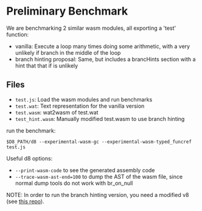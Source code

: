# Preliminary Benchmark

We are benchmarking 2 similar wasm modules, all exporting a 'test' function:

- vanilla: Execute a loop many times doing some arithmetic, with a very unlikely
  if branch in the middle of the loop
- branch hinting proposal: Same, but includes a brancHints section with a hint that that if is unlikely


## Files

- `test.js`: Load the wasm modules and run benchmarks
- `test.wat`: Text representation for the vanilla version
- `test.wasm`: wat2wasm of test.wat
- `test_hint.wasm`: Manually modified test.wasm to use branch hinting

run the benchmark:

`$D8_PATH/d8 --experimental-wasm-gc --experimental-wasm-typed_funcref test.js`

Useful d8 options:
- `--print-wasm-code` to see the generated assembly code
- `--trace-wasm-ast-end=100` to dump the AST of the wasm file, since normal dump tools do not work with br_on_null

NOTE: In order to run the branch hinting version, you need a modified v8 (see [this repo](https://github.com/yuri91/v8)).
